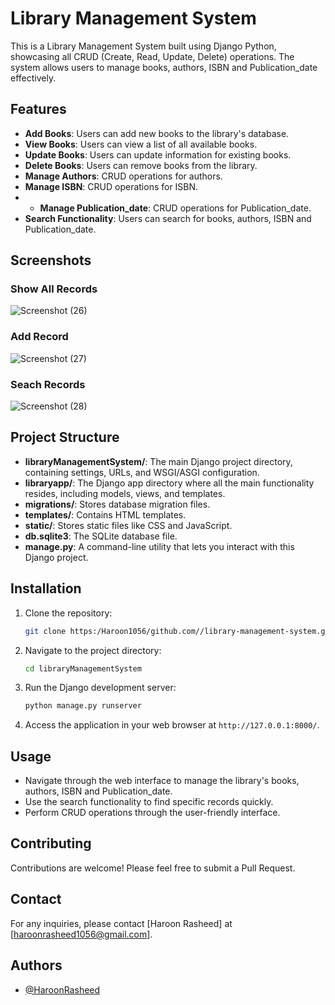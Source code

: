 # Library Management System

This is a Library Management System built using Django Python, showcasing all CRUD (Create, Read, Update, Delete) operations. The system allows users to manage books, authors, ISBN and Publication_date effectively.

## Features

- **Add Books**: Users can add new books to the library's database.
- **View Books**: Users can view a list of all available books.
- **Update Books**: Users can update information for existing books.
- **Delete Books**: Users can remove books from the library.
- **Manage Authors**: CRUD operations for authors.
- **Manage ISBN**: CRUD operations for ISBN.
- - **Manage Publication_date**: CRUD operations for Publication_date.
- **Search Functionality**: Users can search for books, authors, ISBN and Publication_date.

## Screenshots

### Show All Records
![Screenshot (26)](https://github.com/user-attachments/assets/d0e98a91-6666-4504-bd4c-33afc06dccfe)

### Add Record
![Screenshot (27)](https://github.com/user-attachments/assets/f037348c-9bd8-4cc8-a8d3-9e3469b057b3)

### Seach Records
![Screenshot (28)](https://github.com/user-attachments/assets/bbe8dd5c-8eee-4fe1-9ba6-7759291ba3f8)


## Project Structure

- **libraryManagementSystem/**: The main Django project directory, containing settings, URLs, and WSGI/ASGI configuration.
- **libraryapp/**: The Django app directory where all the main functionality resides, including models, views, and templates.
- **migrations/**: Stores database migration files.
- **templates/**: Contains HTML templates.
- **static/**: Stores static files like CSS and JavaScript.
- **db.sqlite3**: The SQLite database file.
- **manage.py**: A command-line utility that lets you interact with this Django project.


## Installation

1. Clone the repository:

    ```bash
    git clone https:/Haroon1056/github.com//library-management-system.git
    ```

2. Navigate to the project directory:

    ```bash
    cd libraryManagementSystem
    ```


3. Run the Django development server:

    ```bash
    python manage.py runserver
    ```

4. Access the application in your web browser at `http://127.0.0.1:8000/`.

## Usage

- Navigate through the web interface to manage the library's books, authors, ISBN and Publication_date.
- Use the search functionality to find specific records quickly.
- Perform CRUD operations through the user-friendly interface.

## Contributing

Contributions are welcome! Please feel free to submit a Pull Request.


## Contact

For any inquiries, please contact [Haroon Rasheed] at [haroonrasheed1056@gmail.com].


## Authors

- [@HaroonRasheed](https://github.com/Haroon1056)




